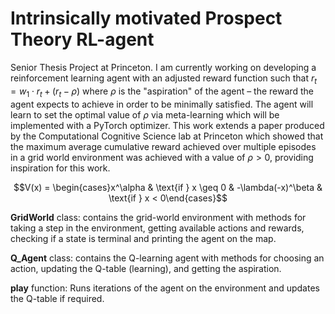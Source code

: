 # Intrinsically motivated Prospect Theory RL-agent

Senior Thesis Project at Princeton. I am currently working on developing a reinforcement learning agent with an adjusted reward function such that $r_t = w_1 \cdot r_t + (r_t - \rho)$ where $\rho$ is the "aspiration" of the agent – the reward the agent expects to achieve in order to be minimally satisfied. The agent will learn to set the optimal value of $\rho$ via meta-learning which will be implemented with a PyTorch optimizer. This work extends a paper produced by the Computational Cognitive Science lab at Princeton which showed that the maximum average cumulative reward achieved over multiple episodes in a grid world environment was achieved with a value of $\rho > 0$, providing inspiration for this work. 

$$V(x) = \begin{cases}x^\alpha & \text{if } x \geq 0  & -\lambda(-x)^\beta & \text{if } x < 0\end{cases}$$


**GridWorld** class: contains the grid-world environment with methods for taking a step in the environment, getting available actions and rewards, checking if a state is terminal and printing the agent on the map.    

**Q_Agent** class: contains the Q-learning agent with methods for choosing an action, updating the Q-table (learning), and getting the aspiration.

**play** function: Runs iterations of the agent on the environment and updates the Q-table if required.
